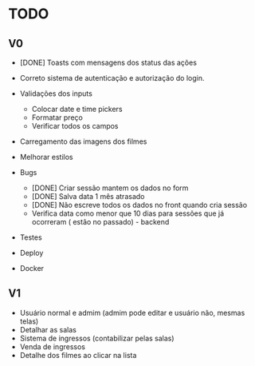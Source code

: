 # TODO

## V0

- [DONE] Toasts com mensagens dos status das ações

- Correto sistema de autenticação e autorização do login.
- Validações dos inputs
    - Colocar date e time pickers
    - Formatar preço
    - Verificar todos os campos
- Carregamento das imagens dos filmes
- Melhorar estilos

- Bugs
    - [DONE]  Criar sessão mantem os dados no form
    - [DONE]  Salva data 1 mês atrasado
    - [DONE] Não escreve todos os dados no front quando cria sessão
    - Verifica data como menor que 10 dias para sessões que já ocorreram ( estão no passado) - backend

- Testes
- Deploy
- Docker

## V1 

- Usuário normal e admim (admim pode editar e usuário não, mesmas telas)
- Detalhar as salas
- Sistema de ingressos (contabilizar pelas salas)
- Venda de ingressos
- Detalhe dos filmes ao clicar na lista


